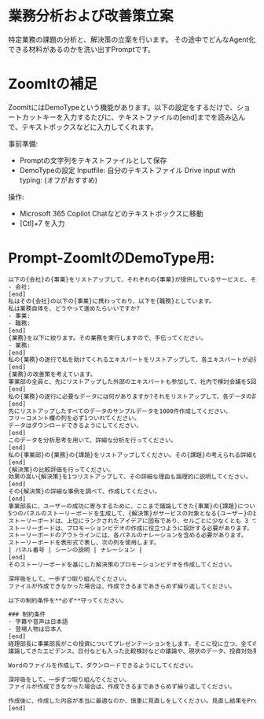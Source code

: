 # 業務分析および改善策立案

特定業務の課題の分析と、解決策の立案を行います。
その途中でどんなAgent化できる材料があるのかを洗い出すPromptです。

# ZoomItの補足
ZoomItにはDemoTypeという機能があります。以下の設定をするだけで、ショートカットキーを入力するたびに、テキストファイルの[end]までを読み込んで、テキストボックスなどに入力してくれます。

事前準備:
- Promptの文字列をテキストファイルとして保存
- DemoTypeの設定
    Inputfile: 自分のテキストファイル
    Drive input with typing: (オフがおすすめ)

操作:
- Microsoft 365 Copilot Chatなどのテキストボックスに移動
- [Ctl]+7 を入力

# Prompt-ZoomItのDemoType用:
```cmd
以下の{会社}の{事業}をリストアップして、それぞれの{事業}が提供しているサービスと、そのサービスの対象となる{ユーザー}が誰なのかを詳細に説明してください。
- 会社:
[end]
私はその{会社}の以下の{事業}に携わっており、以下を{職務}としています。
私は業務自体を、どうやって進めたらいいですか?
- 事業:
- 職務:
[end]
{業務}を以下に絞ります。その業務を実行しますので、手伝ってください。
- 業務: 
[end]
私の{業務}の遂行で私を助けてくれるエキスパートをリストアップして、各エキスパートが必要とされる職務や能力を詳細に説明してください。
[end]
{業務}の改善策を考えています。
事業部の全員と、先にリストアップした外部のエキスパートも参加して、社内で検討会議を5回行いました。可能な限り詳細な議事録を、**サンプル**として、5回分作成してください。
[end]
私の{業務}の遂行に必要なデータには何がありますか?それをリストアップして、各データの詳細を説明してください。
[end]
先にリストアップしたすべてのデータのサンプルデータを1000件作成してください。
フリーコメント欄の列を必ず1ついれてください。
データはダウンロードできるようにしてください。
[end]
このデータを分析思考を用いて、詳細な分析を行ってください。
[end]
私の{事業部}の{業務}の{課題}をリストアップしてください。その{課題}の考えられる詳細な原因と、その確認方法と詳細な{解決策}をリストアップしてください。{解決策}の手順が作成できる場合は、手順を作成してください。
[end]
{解決策}の比較評価を行ってください。
効果の高い{解決策}を1つリストアップして、その詳細な理由も論理的に説明してください。
[end]
その{解決策}の詳細な事例を調べて、作成してください。
[end]
事業部長に、ユーザーの成功に寄与するために、ここまで議論してきた{事業}の{課題}について、最善の{解決策}を理解してもらいたいです。そのために、{事業}が劇的に改善する最も効果の高いとランクされた{解決策}のストーリーをストーリーボードの形で伝えます。
5つのパネルのストーリーボードを生成して、{解決策}がサービスの対象となる{ユーザー}の状況をどのように改善・変化させるかを説明します。
ストーリーボードは、上位にランクされたアイデアに固有であり、セルごとに少なくとも 3 つの箇条書きを持つエキスパート レベルである必要があります。
ストーリーボードは、プロモーションビデオの作成に役立つように設計する必要があります。
ストーリーボードのアウトラインには、各パネルのナレーションを含める必要があります。
ストーリーボードを表形式で表し、次の列を使用します。
| パネル番号 | シーンの説明 | ナレーション |
[end]
そのストーリーボードを基にした解決策のプロモーションビデオを作成してください。

深呼吸をして、一歩ずつ取り組んでください。
ファイルが作成できなかった場合は、作成できるまであきらめず繰り返してください。

以下の制約条件を**必ず**守ってください。

### 制約条件
- 字幕や音声は日本語
- 登場人物は日本人
[end]
経理部長に事業部長がこの投資についてプレゼンテーションをします。そこに役に立つ、全ての必要な全ての情報を入れます。
議論してきたエビデンス、日付なども入った比較検討などの議論や、現状のデータ、投資対効果など、役に立つ情報があればそれも作成してください。ユーザー視点であり、論理的かつ具体的かつ詳細な説明文も作成してください。

Wordのファイルを作成して、ダウンロードできるようにしてください。

深呼吸をして、一歩ずつ取り組んでください。
ファイルが作成できなかった場合は、作成できるまであきらめず繰り返してください。

作成後に、作成した内容が本当に最適なのか、慎重に見直しをしてください。見直し結果をPromptに反映して、再度実行してください。
[end]
```
